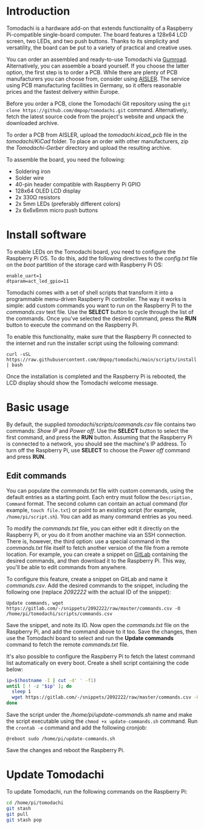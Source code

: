 # Introduction

Tomodachi is a hardware add-on that extends functionality of a Raspberry Pi-compatible single-board computer. The board features a 128x64 LCD screen, two LEDs, and two push buttons. Thanks to its simplicity and versatility, the board can be put to a variety of practical and creative uses.

You can order an assembled and ready-to-use Tomodachi via [Gumroad](https://gum.co/tomodachi). Alternatively, you can assemble a board yourself. If you choose the latter option, the first step is to order a PCB. While there are plenty of PCB manufacturers you can choose from, consider using [AISLER](https://aisler.net/). The service using PCB manufacturing facilities in Germany, so it offers reasonable prices and the fastest delivery within Europe.

Before you order a PCB, clone the Tomodachi Git repository using the `git clone https://github.com/dmpop/tomodachi.git` command. Alternatively, fetch the latest source code from the project's website and unpack the downloaded archive.

To order a PCB from AISLER, upload the _tomodachi.kicad\_pcb_ file in the _tomodachi/KiCad_ folder. To place an order with other manufacturers, zip the _Tomodachi-Gerber_ directory and upload the resulting archive.

To assemble the board, you need the following:

- Soldering iron
- Solder wire
- 40-pin header compatible with Raspberry Pi GPIO
- 128x64 OLED LCD display
- 2x 330Ω resistors
- 2x 5mm LEDs (preferably different colors)
- 2x 6x6x6mm micro push buttons

# Install software

To enable LEDs on the Tomodachi board, you need to configure the Raspberry Pi OS. To do this, add the following directives to the _config.txt_ file on the _boot_ partition of the storage card with Raspberry Pi OS:

```
enable_uart=1
dtparam=act_led_gpio=11
```

Tomodachi comes with a set of shell scripts that transform it into a programmable menu-driven Raspberry Pi controller. The way it works is simple: add custom commands you want to run on the Raspberry Pi to the _commands.csv_ text file. Use the **SELECT** button to cycle through the list of the commands. Once you've selected the desired command, press the **RUN** button to execute the command on the Raspberry Pi.

To enable this functionality, make sure that the Raspberry Pi connected to the internet and run the installer script using the following command:

    curl -sSL https://raw.githubusercontent.com/dmpop/tomodachi/main/scripts/install.sh | bash

Once the installation is completed and the Raspberry Pi is rebooted, the LCD display should show the Tomodachi welcome message.

# Basic usage

By default, the supplied _tomodachi/scripts/commands.csv_ file contains two commands: _Show IP_ and _Power off_. Use the **SELECT** button to select the first command, and press the **RUN** button. Assuming that the Raspberry Pi is connected to a network, you should see the machine's IP address. To turn off the Raspberry Pi, use **SELECT** to choose the _Power off_ command and press **RUN**.

## Edit commands

You can populate the _commands.txt_ file with custom commands, using the default entries as a starting point. Each entry must follow the `Description, Command` format. The second column can contain an actual command (for example, `touch file.txt`) or point to an existing script (for example, `/home/pi/script.sh`). You can add as many command entries as you need.

To modify the _commands.txt_ file, you can either edit it directly on the Raspberry Pi, or you do it from another machine via an SSH connection. There is, however, the third option: use a special command in the _commands.txt_ file itself to fetch another version of the file from a remote location. For example, you can create a snippet on [GitLab](https://gitlab.com/) containing the desired commands, and then download it to the Raspberry Pi. This way, you'll be able to edit commands from anywhere.

To configure this feature, create a snippet on GitLab and name it _commands.csv_. Add the desired commands to the snippet, including the following one (replace _2092222_ with the actual ID of the snippet):

    Update commands, wget https://gitlab.com/-/snippets/2092222/raw/master/commands.csv -O /home/pi/tomodachi/scripts/commands.csv

Save the snippet, and note its ID. Now open the _commands.txt_ file on the Raspberry Pi, and add the command above to it too. Save the changes, then use the Tomodachi board to select and run the **Update commands** command to fetch the remote  _commands.txt_ file.

It's also possible to configure the Raspberry Pi to fetch the latest command list automatically on every boot. Create a shell script containing the code below:

```bash
ip=$(hostname -I | cut -d' ' -f1)
until [ ! -z "$ip" ]; do
  sleep 1
  wget https://gitlab.com/-/snippets/2092222/raw/master/commands.csv -O /home/pi/tomodachi/scripts/commands.csv
done
```

Save the script under the _/home/pi/update-commands.sh_ name and make the script executable using the `chmod +x update-commands.sh` command. Run the `crontab -e` command and add the following cronjob:

    @reboot sudo /home/pi/update-commands.sh

Save the changes and reboot the Raspberry Pi.

# Update Tomodachi

To update Tomodachi, run the following commands on the Raspberry Pi:

```bash
cd /home/pi/tomodachi
git stash
git pull
git stash pop
```
